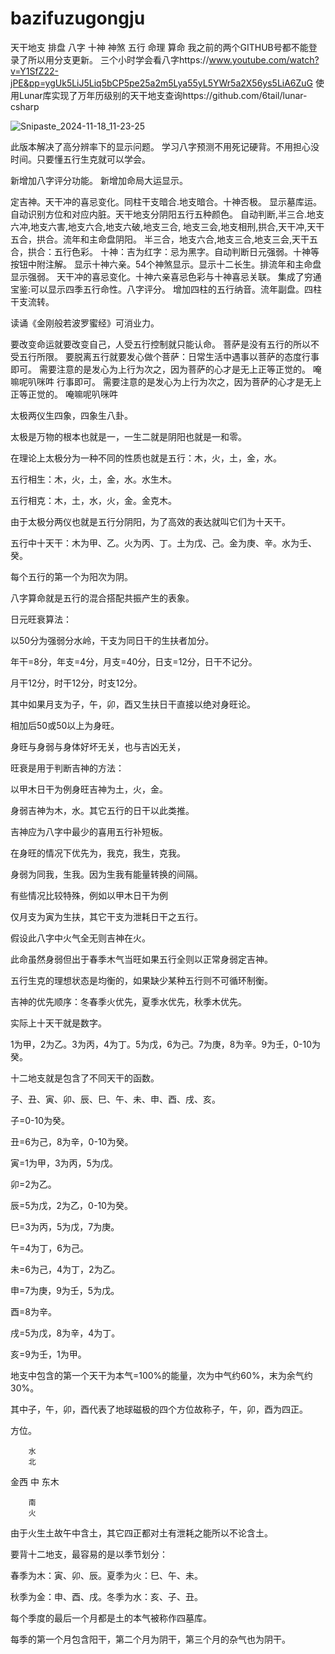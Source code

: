 # bazifuzugongju
天干地支 排盘 八字 十神 神煞 五行 命理 算命
我之前的两个GITHUB号都不能登录了所以用分支更新。
三个小时学会看八字https://www.youtube.com/watch?v=Y1SfZ22-jPE&pp=ygUk5LiJ5Liq5bCP5pe25a2m5Lya55yL5YWr5a2X56ys5LiA6ZuG
使用Lunar库实现了万年历级别的天干地支查询https://github.com/6tail/lunar-csharp




![Snipaste_2024-11-18_11-23-25](https://github.com/user-attachments/assets/7e177e40-4279-496c-9cfb-15f42eafdc43)



此版本解决了高分辨率下的显示问题。
学习八字预测不用死记硬背。不用担心没时间。只要懂五行生克就可以学会。

新增加八字评分功能。
新增加命局大运显示。

定吉神。天干冲的喜忌变化。同柱干支暗合.地支暗合。十神否极。
显示墓库运。自动识别方位和对应内脏。天干地支分阴阳五行五种颜色。
自动判断,半三合.地支六冲,地支六害,地支六合,地支六破,地支三合,
地支三会,地支相刑,拱合,天干冲,天干五合，拱合。流年和主命盘阴阳。
半三合，地支六合,地支三合,地支三会,天干五合，拱合：五行色彩。
十神：吉为红字：忌为黑字。自动判断日元强弱。十神等按钮中附注解。
显示十神六亲。54个神煞显示。显示十二长生。排流年和主命盘显示强弱。
天干冲的喜忌变化。十神六亲喜忌色彩与十神喜忌关联。
集成了穷通宝鉴:可以显示四季五行命性。八字评分。
增加四柱的五行纳音。流年副盘。四柱干支流转。 



 读诵《金刚般若波罗蜜经》可消业力。

要改变命运就要改变自己，人受五行控制就只能认命。
菩萨是没有五行的所以不受五行所限。
要脱离五行就要发心做个菩萨：日常生活中遇事以菩萨的态度行事即可。
需要注意的是发心为上行为次之，因为菩萨的心才是无上正等正觉的。
唵嘛呢叭咪吽
行事即可。
需要注意的是发心为上行为次之，因为菩萨的心才是无上正等正觉的。
唵嘛呢叭咪吽




太极两仪生四象，四象生八卦。

太极是万物的根本也就是一，一生二就是阴阳也就是一和零。

在理论上太极分为一种不同的性质也就是五行：木，火，土，金，水。

五行相生：木，火，土，金，水。水生木。

五行相克：木，土，水，火，金。金克木。

由于太极分两仪也就是五行分阴阳，为了高效的表达就叫它们为十天干。

五行中十天干：木为甲、乙。火为丙、丁。土为戊、己。金为庚、辛。水为壬、癸。

每个五行的第一个为阳次为阴。

八字算命就是五行的混合搭配共振产生的表象。


日元旺衰算法：

以50分为强弱分水岭，干支为同日干的生扶者加分。

年干=8分，年支=4分，月支=40分，日支=12分，日干不记分。

月干12分，时干12分，时支12分。

其中如果月支为子，午，卯，酉又生扶日干直接以绝对身旺论。

相加后50或50以上为身旺。

身旺与身弱与身体好坏无关，也与吉凶无关，

旺衰是用于判断吉神的方法：

以甲木日干为例身旺吉神为土，火，金。

身弱吉神为木，水。其它五行的日干以此类推。

吉神应为八字中最少的喜用五行补短板。

在身旺的情况下优先为，我克，我生，克我。

身弱为同我，生我。因为生我有能量转换的间隔。

有些情况比较特殊，例如以甲木日干为例

仅月支为寅为生扶，其它干支为泄耗日干之五行。

假设此八字中火气全无则吉神在火。

此命虽然身弱但出于春季木气当旺如果五行全则以正常身弱定吉神。

五行生克的理想状态是均衡的，如果缺少某种五行则不可循环制衡。

吉神的优先顺序：冬春季火优先，夏季水优先，秋季木优先。



实际上十天干就是数字。

1为甲，2为乙。3为丙，4为丁。5为戊，6为己。7为庚，8为辛。9为壬，0-10为癸。


十二地支就是包含了不同天干的函数。

子、丑、寅、卯、辰、巳、午、未、申、酉、戌、亥。

子=0-10为癸。

丑=6为己，8为辛，0-10为癸。

寅=1为甲，3为丙，5为戊。

卯=2为乙。

辰=5为戊，2为乙，0-10为癸。

巳=3为丙，5为戊，7为庚。

午=4为丁，6为己。

未=6为己，4为丁，2为乙。

申=7为庚，9为壬，5为戊。

酉=8为辛。

戌=5为戊，8为辛，4为丁。

亥=9为壬，1为甲。

地支中包含的第一个天干为本气=100%的能量，次为中气约60%，末为余气约30%。

其中子，午，卯，酉代表了地球磁极的四个方位故称子，午，卯，酉为四正。


方位。

		水
		北

金西 		中		东木

		南
		火

由于火生土故午中含土，其它四正都对土有泄耗之能所以不论含土。

要背十二地支，最容易的是以季节划分：

春季为木：寅、卯、辰。夏季为火：巳、午、未。

秋季为金：申、酉、戌。冬季为水：亥、子、丑。

每个季度的最后一个月都是土的本气被称作四墓库。

每季的第一个月包含阳干，第二个月为阴干，第三个月的杂气也为阴干。
